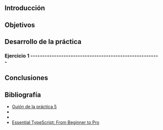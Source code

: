 ## Introducción


## Objetivos


## Desarrollo de la práctica

### Ejercicio 1 -------------------------------------------------------


## Conclusiones


## Bibliografía

- [Guión de la práctica 5]()
- []()
- []()
- [Essential TypeScript: From Beginner to Pro](https://www.oreilly.com/library/view/essential-typescript-from/9781484249796/html/Part_1.xhtml)
